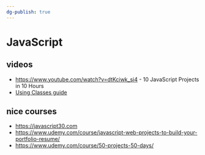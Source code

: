 ```yaml
---
dg-publish: true
---
```

# JavaScript

## videos

- <https://www.youtube.com/watch?v=dtKciwk_si4> - 10 JavaScript Projects in 10 Hours
- [Using Classes guide](https://developer.mozilla.org/en-US/docs/Web/JavaScript/Guide/Using_classes)

## nice courses

- <https://javascript30.com>
- <https://www.udemy.com/course/javascript-web-projects-to-build-your-portfolio-resume/>
- <https://www.udemy.com/course/50-projects-50-days/>
